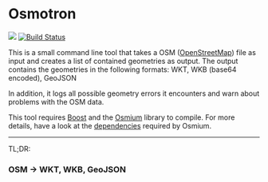 # Osmotron

<a href="http://www.boost.org/users/license.html"><img src="https://img.shields.io/badge/license-Boost-blue.svg"></a>
[![Build Status](https://travis-ci.org/DisyInformationssysteme/osmotron.svg?branch=master)](https://travis-ci.org/DisyInformationssysteme/osmotron)

This is a small command line tool that takes a OSM ([OpenStreetMap](https://www.openstreetmap.org)) file as input and creates a list of contained geometries as output.
The output contains the geometries in the following formats: WKT, WKB (base64 encoded), GeoJSON

In addition, it logs all possible geometry errors it encounters and warn about problems with the OSM data.

This tool requires [Boost](http://www.boost.org/) and the [Osmium](http://osmcode.org/libosmium/) library to compile.
For more details, have a look at the [dependencies](https://github.com/osmcode/libosmium/wiki/Libosmium-dependencies) required by Osmium.

---
TL;DR:
### OSM -> WKT, WKB, GeoJSON
